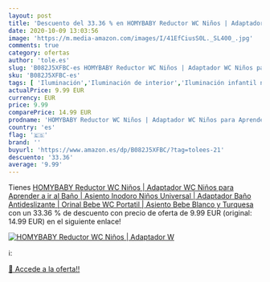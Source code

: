 ```yaml
---
layout: post
title: 'Descuento del 33.36 % en HOMYBABY Reductor WC Niños | Adaptador W'
date: 2020-10-09 13:03:56
image: 'https://m.media-amazon.com/images/I/41EfCiusS0L._SL400_.jpg'
comments: true
category: ofertas
author: 'tole.es'
slug: 'B082J5XFBC-es HOMYBABY Reductor WC Niños | Adaptador WC Niños para...'
sku: 'B082J5XFBC-es'
tags: [ 'Iluminación','Iluminación de interior','Iluminación infantil nocturna','Lámparas e iluminación infantil','bebe', ]
actualPrice: 9.99 EUR
currency: EUR
price: 9.99
comparePrice: 14.99 EUR
prodname: 'HOMYBABY Reductor WC Niños | Adaptador WC Niños para Aprender a ir al Baño | Asiento Inodoro Niños Universal | Adaptador Baño Antideslizante | Orinal Bebe WC Portatil | Asiento Bebe Blanco y Turquesa'
country: 'es'
flag: '🇪🇸'
brand: ''
buyurl: 'https://www.amazon.es/dp/B082J5XFBC/?tag=tolees-21'
descuento: '33.36'
average: '9.99'
---
```


Tienes [HOMYBABY Reductor WC Niños | Adaptador WC Niños para Aprender a ir al Baño | Asiento Inodoro Niños Universal | Adaptador Baño Antideslizante | Orinal Bebe WC Portatil | Asiento Bebe Blanco y Turquesa](https://www.amazon.es/dp/B082J5XFBC/?tag=tolees-21) con un 33.36 % de descuento con precio de oferta de 9.99 EUR (original: 14.99 EUR) en el siguiente enlace!

[![HOMYBABY Reductor WC Niños | Adaptador W](https://m.media-amazon.com/images/I/41EfCiusS0L._SL400_.jpg)](https://www.amazon.es/dp/B082J5XFBC/?tag=tolees-21)

ℹ️:


[🛒 Accede a la oferta!!](https://www.amazon.es/dp/B082J5XFBC/?tag=tolees-21)
